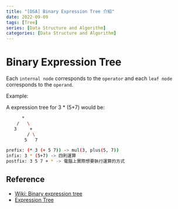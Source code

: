 ```yaml
---
title: "[DSA] Binary Expression Tree 介紹"
date: 2022-09-09
tags: [Tree]
series: [Data Structure and Algorithm]
categories: [Data Structure and Algorithm]
---
```


# Binary Expression Tree

Each `internal node` corresponds to the `operator` and each `leaf node` corresponds to the `operand`.

Example:

A expression tree for 3 * (5+7) would be:

```sh
      *
    /   \
   3     +
        / \
       5   7
```

```sh
prefix: (* 3 (+ 5 7)) -> mul(3, plus(5, 7))
infix: 3 * (5+7) -> 四則運算
postfix: 3 5 7 + * -> 電腦上實際想要執行運算的方式
```

## Reference

- [Wiki: Binary expression tree](https://en.wikipedia.org/wiki/Binary_expression_tree)
- [Expression Tree](https://www.geeksforgeeks.org/expression-tree/)
